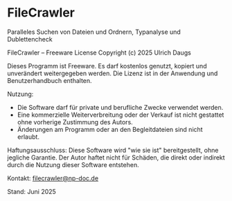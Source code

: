 # FileCrawler
Paralleles Suchen von Dateien und Ordnern, Typanalyse und Dublettencheck

FileCrawler – Freeware License
Copyright (c) 2025 Ulrich Daugs

Dieses Programm ist Freeware. Es darf kostenlos genutzt, kopiert und unverändert 
weitergegeben werden. Die Lizenz ist in der Anwendung und Benutzerhandbuch enthalten.

Nutzung:
- Die Software darf für private und berufliche Zwecke verwendet werden.
- Eine kommerzielle Weiterverbreitung oder der Verkauf ist nicht gestattet ohne vorherige Zustimmung des Autors.
- Änderungen am Programm oder an den Begleitdateien sind nicht erlaubt.

Haftungsausschluss:
Diese Software wird "wie sie ist" bereitgestellt, ohne jegliche Garantie. Der Autor haftet 
nicht für Schäden, die direkt oder indirekt durch die Nutzung dieser Software entstehen.

Kontakt:
filecrawler@np-doc.de

Stand: Juni 2025
